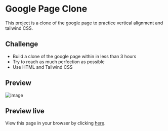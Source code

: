 # Google Page Clone

This project is a clone of the google page to practice vertical alignment and tailwind CSS.

## Challenge

- Build a clone of the google page within in less than 3 hours
- Try to reach as much perfection as possible
- Use HTML and Tailwind CSS

## Preview

![image](https://github.com/Moussa-Kalam/the-gym-google-page-clone/assets/101457312/1c43e7f4-3df2-47e9-8d93-c31c7c508763)

## Preview live

View this page in your browser by clicking [here](https://google-page-clone-seven.vercel.app/).
